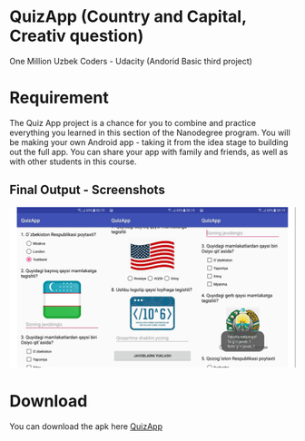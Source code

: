 # QuizApp (Country and Capital, Creativ question)
One Million Uzbek Coders - Udacity (Andorid Basic third project)


# Requirement
The Quiz App project is a chance for you to combine and practice everything you learned in this section of the Nanodegree program. You will be making your own Android app - taking it from the idea stage to building out the full app. You can share your app with family and friends, as well as with other students in this course.

## Final Output - Screenshots
![screenshot](file/screen.jpg)  


# Download
You can download the apk here [QuizApp](file/app-debug)


